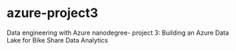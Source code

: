 # azure-project3
Data engineering with Azure nanodegree- project 3: Building an Azure Data Lake for Bike Share Data Analytics

